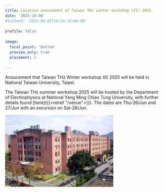 ```yaml
---
title: Location anoucement of Taiwan THz winter workshop (II) 2025.
date: '2025-10-06'
#lastmod: '2022-09-01T10:24:33+08:00'

profile: false

image:
  focal_point: 'bottom'
  preview_only: true
  placement: 2

---
```


Anoucement that Taiwan THz Winter workshop (II) 2025 will be held in National Taiwan University, Taipei.

<!--more-->

The Taiwan THz summer workshop 2025 will be hosted by the Department of Electrophysics at National Yang Ming Chiao Tung University, with further details found [here]({{<relref "/venue">}}). The dates are Thu-26/Jun and 27/Jun with an excursion on Sat-28/Jun.


<img src="./featured.jpg" alt="alt text" width="350"/>
<!-- ![THz research](./featured.png) -->
